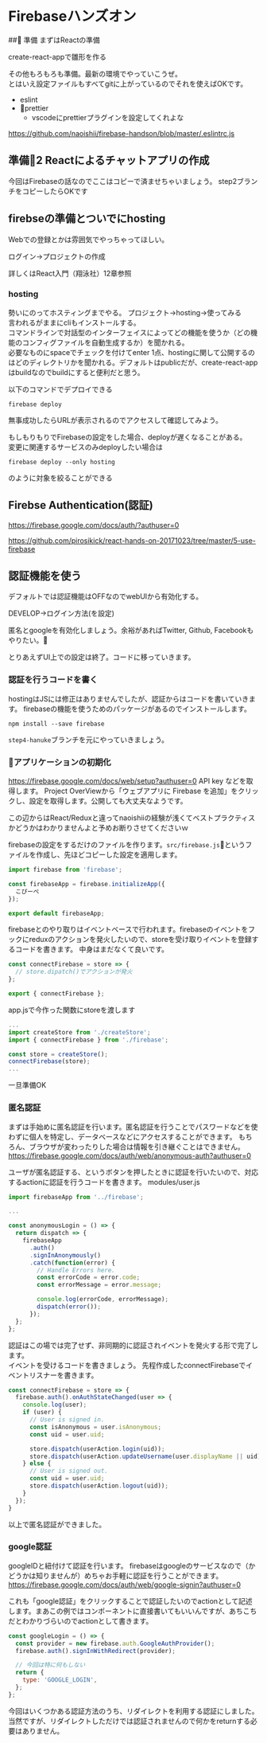 
# Firebaseハンズオン

## 準備
まずはReactの準備

create-react-appで雛形を作る

その他もろもろも準備。最新の環境でやっていこうぜ。  
とはいえ設定ファイルもすべてgitに上がっているのでそれを使えばOKです。

* eslint
* prettier
  + vscodeにprettierプラグインを設定してくれよな

https://github.com/naoishii/firebase-handson/blob/master/.eslintrc.js

## 準備2 Reactによるチャットアプリの作成
今回はFirebaseの話なのでここはコピーで済ませちゃいましょう。
step2ブランチをコピーしたらOKです

## firebseの準備とついでにhosting
Webでの登録とかは雰囲気でやっちゃってほしい。

ログイン→プロジェクトの作成

詳しくはReact入門（翔泳社）12章参照


### hosting
勢いにのってホスティングまでやる。
プロジェクト→hosting→使ってみる  
言われるがままにcliもインストールする。  
コマンドラインで対話型のインターフェイスによってどの機能を使うか（どの機能のコンフィグファイルを自動生成するか）を聞かれる。  
必要なものにspaceでチェックを付けてenter
1点、hostingに関して公開するのはどのディレクトリかを聞かれる。デフォルトはpublicだが、create-react-appはbuildなのでbuildにすると便利だと思う。

以下のコマンドでデプロイできる
```
firebase deploy
```
無事成功したらURLが表示されるのでアクセスして確認してみよう。

もしもりもりでFirebaseの設定をした場合、deployが遅くなることがある。  
変更に関連するサービスのみdeployしたい場合は
```
firebase deploy --only hosting
```
のように対象を絞ることができる

## Firebse Authentication(認証)
https://firebase.google.com/docs/auth/?authuser=0

https://github.com/pirosikick/react-hands-on-20171023/tree/master/5-use-firebase


## 認証機能を使う
デフォルトでは認証機能はOFFなのでwebUIから有効化する。

DEVELOP→ログイン方法(を設定)

匿名とgoogleを有効化しましょう。余裕があればTwitter, Github, Facebookもやりたい。

とりあえずUI上での設定は終了。コードに移っていきます。

### 認証を行うコードを書く
hostingはJSには修正はありませんでしたが、認証からはコードを書いていきます。
firebaseの機能を使うためのパッケージがあるのでインストールします。
```
npm install --save firebase
```
`step4-hanuke`ブランチを元にやっていきましょう。

### アプリケーションの初期化
https://firebase.google.com/docs/web/setup?authuser=0
API key などを取得します。
Project OverViewから「ウェブアプリに Firebase を追加」をクリックし、設定を取得します。公開しても大丈夫なようです。

この辺からはReact/Reduxと違ってnaoishiiの経験が浅くてベストプラクティスかどうかはわかりませんよと予めお断りさせてくださいｗ

firebaseの設定をするだけのファイルを作ります。`src/firebase.js`というファイルを作成し、先ほどコピーした設定を適用します。
```js
import firebase from 'firebase';

const firebaseApp = firebase.initializeApp({
  こぴーぺ
});

export default firebaseApp;
```

firebaseとのやり取りはイベントベースで行われます。firebaseのイベントをフックにreduxのアクションを発火したいので、storeを受け取りイベントを登録するコードを書きます。
中身はまだなくて良いです。
```js
const connectFirebase = store => {
  // store.dipatch()でアクションが発火
};

export { connectFirebase };
```

app.jsで今作った関数にstoreを渡します
```js
...
import createStore from './createStore';
import { connectFirebase } from './firebase';

const store = createStore();
connectFirebase(store);
...
```

一旦準備OK

### 匿名認証
まずは手始めに匿名認証を行います。匿名認証を行うことでパスワードなどを使わずに個人を特定し、データベースなどにアクセスすることができます。
もちろん、ブラウザが変わったりした場合は情報を引き継ぐことはできません。
https://firebase.google.com/docs/auth/web/anonymous-auth?authuser=0

ユーザが匿名認証する、というボタンを押したときに認証を行いたいので、対応するactionに認証を行うコードを書きます。
modules/user.js
```js
import firebaseApp from '../firebase';

...

const anonymousLogin = () => {
  return dispatch => {
    firebaseApp
      .auth()
      .signInAnonymously()
      .catch(function(error) {
        // Handle Errors here.
        const errorCode = error.code;
        const errorMessage = error.message;

        console.log(errorCode, errorMessage);
        dispatch(error());
      });
  };
};
```

認証はこの場では完了せず、非同期的に認証されイベントを発火する形で完了します。  
イベントを受けるコードを書きましょう。
先程作成したconnectFirebaseでイベントリスナーを書きます。
```js
const connectFirebase = store => {
  firebase.auth().onAuthStateChanged(user => {
    console.log(user);
    if (user) {
      // User is signed in.
      const isAnonymous = user.isAnonymous;
      const uid = user.uid;

      store.dispatch(userAction.login(uid));
      store.dispatch(userAction.updateUsername(user.displayName || uid));
    } else {
      // User is signed out.
      const uid = user.uid;
      store.dispatch(userAction.logout(uid));
    }
  });
}
```

以上で匿名認証ができました。

### google認証
googleIDと紐付けて認証を行います。
firebaseはgoogleのサービスなので（かどうかは知りませんが）めちゃお手軽に認証を行うことができます。
https://firebase.google.com/docs/auth/web/google-signin?authuser=0


これも「google認証」をクリックすることで認証したいのでactionとして記述します。まあこの例ではコンポーネントに直接書いてもいいんですが、あちこちだとわかりづらいのでactionとして書きます。
```js
const googleLogin = () => {
  const provider = new firebase.auth.GoogleAuthProvider();
  firebase.auth().signInWithRedirect(provider);

  // 今回は特に何もしない
  return {
    type: 'GOOGLE_LOGIN',
  };
};
```
今回はいくつかある認証方法のうち、リダイレクトを利用する認証にしました。  
当然ですが、リダイレクトしただけでは認証されませんので何かをreturnする必要はありません。





























